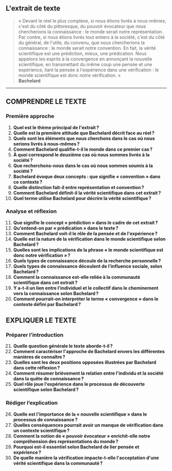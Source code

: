 ## L'extrait de texte

> « Devant le réel le plus complexe, si nous étions livrés à nous-mêmes, c'est du côté du pittoresque, du pouvoir évocateur que nous chercherions la connaissance : le monde serait notre représentation. Par contre, si nous étions livrés tout entiers à la société, c'est du côté du général, de l'utile, du convenu, que nous chercherions la connaissance : le monde serait notre convention. En fait, la vérité scientifique est une prédiction, mieux, une prédication. Nous appelons les esprits à la convergence en annonçant la nouvelle scientifique, en transmettant du même coup une pensée et une expérience, liant la pensée à l'expérience dans une vérification : le monde scientifique est donc notre vérification. »  
> **Bachelard**

---

## COMPRENDRE LE TEXTE

### Première approche

1. **Quel est le thème principal de l'extrait ?**  
2. **Quelle est la première attitude que Bachelard décrit face au réel ?**  
3. **Quels sont les éléments que nous cherchons dans le cas où nous serions livrés à nous-mêmes ?**  
4. **Comment Bachelard qualifie-t-il le monde dans ce premier cas ?**  
5. **À quoi correspond le deuxième cas où nous sommes livrés à la société ?**  
6. **Que recherchons-nous dans le cas où nous sommes soumis à la société ?**  
7. **Bachelard évoque deux concepts : que signifie « convention » dans ce contexte ?**  
8. **Quelle distinction fait-il entre représentation et convention ?**  
9. **Comment Bachelard définit-il la vérité scientifique dans cet extrait ?**  
10. **Quel terme utilise Bachelard pour décrire la vérité scientifique ?**  

### Analyse et réflexion

11. **Que signifie le concept « prédiction » dans le cadre de cet extrait ?**  
12. **Qu'entend-on par « prédication » dans le texte ?**  
13. **Comment Bachelard voit-il le rôle de la pensée et de l'expérience ?**  
14. **Quelle est la nature de la vérification dans le monde scientifique selon Bachelard ?**  
15. **Quelles sont les implications de la phrase « le monde scientifique est donc notre vérification » ?**  
16. **Quels types de connaissance découle de la recherche personnelle ?**  
17. **Quels types de connaissance découlent de l’influence sociale, selon Bachelard ?**  
18. **Comment la connaissance est-elle reliée à la communauté scientifique dans cet extrait ?**  
19. **Y a-t-il un lien entre l’individuel et le collectif dans le cheminement vers la connaissance selon Bachelard ?**  
20. **Comment pourrait-on interpréter le terme « convergence » dans le contexte défini par Bachelard ?**  

## EXPLIQUER LE TEXTE

### Préparer l’introduction

21. **Quelle question générale le texte aborde-t-il ?**  
22. **Comment caractériser l'approche de Bachelard envers les différentes manières de connaître ?**  
23. **Quelles sont les deux positions opposées illustrées par Bachelard dans cette réflexion ?**  
24. **Comment résumer brièvement la relation entre l'individu et la société dans la quête de connaissance ?**  
25. **Quel rôle joue l'expérience dans le processus de découverte scientifique selon Bachelard ?**  

### Rédiger l’explication

26. **Quelle est l'importance de la « nouvelle scientifique » dans le processus de connaissance ?**  
27. **Quelles conséquences pourrait avoir un manque de vérification dans un contexte scientifique ?**  
28. **Comment la notion de « pouvoir évocateur » enrichit-elle notre compréhension des représentations du monde ?**  
29. **Pourquoi est-il essentiel selon Bachelard de lier pensée et expérience ?**  
30. **De quelle manière la vérification impacte-t-elle l'acceptation d'une vérité scientifique dans la communauté ?**  